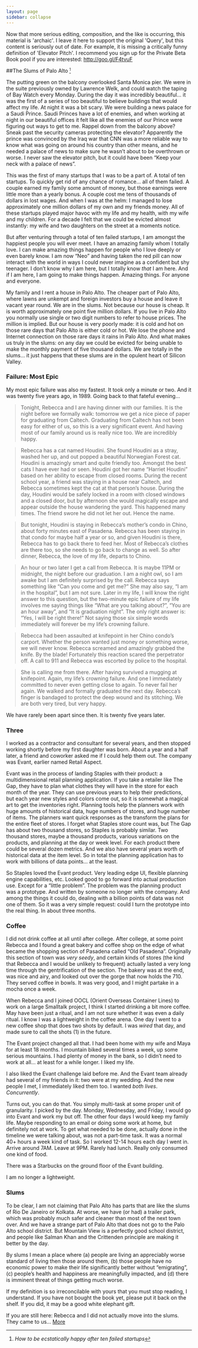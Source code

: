 ```yaml
---
layout: page
sidebar: collapse
---
```


Now that more serious editing, composition, and the like is occurring, this material is 'archaic'.  I leave it here to support
the original 'Query', but this content is seriously out of date.  For example, it is missing a critically funny definition of 'Elevator Pitch'.
I recommend you sign up for the Private Beta Book pool if you are interested: <http://goo.gl/F4tvuF>


##The Slums of Palo Alto <small>[^1]</small>

[^1]: _How to be ecstatically happy after ten failed startups_

The putting green on the balcony overlooked Santa Monica pier.  We were in the suite previously owned by Lawrence Welk, and could watch the taping of Bay Watch every Monday.  During the day it was incredibly beautiful… it was the first of a series of too beautiful to believe buildings that would affect my life.  At night it was a bit scary.  We were building a news palace for a Saudi Prince.  Saudi Princes have a lot of enemies, and when working at night in our beautiful offices it felt like all the enemies of our Prince were figuring out ways to get to me.  Rappel down from the balcony above?  Sneak past the security cameras protecting the elevator?  Apparently the prince was convinced by the Iraq war that CNN was a more reliable way to know what was going on around his country than other means, and he needed a palace of news to make sure he wasn’t about to be overthrown or worse.  I never saw the elevator pitch, but it could have been “Keep your neck with a palace of news”.

This was the first of many startups that I was to be a part of.  A total of ten startups.  To quickly get rid of any chance of romance… all of them failed.  A couple earned my family some amount of money, but those earnings were little more than a yearly bonus.  A couple cost me tens of thousands of dollars in lost wages.  And when I was at the helm: I managed to lose approximately one million dollars of my own and my friends money.  All of these startups played major havoc with my life and my health, with my wife and my children.  For a decade I felt that we could be evicted almost instantly: my wife and two daughters on the street at a moments notice.

But after venturing through a total of ten failed startups, I am amongst the happiest people you will ever meet.  I have an amazing family whom I totally love.  I can make amazing things happen for people who I love deeply or even barely know.  I am now “Neo” and having taken the red pill can now interact with the world in ways I could never imagine as a confident but shy teenager.  I don’t know why I am here, but I totally know _that_ I am here.  And if I am here, I am going to make things happen.  Amazing things.  For anyone and everyone.

My family and I rent a house in Palo Alto.  The cheaper part of Palo Alto, where lawns are unkempt and foreign investors buy a house and leave it vacant year round.  We are in the slums.  Not because our house is cheap.  It is worth approximately one point five million dollars.  If you live in Palo Alto you normally use single or two digit numbers to refer to house prices.  The million is implied.  But our house is very poorly made: it is cold and hot on those rare days that Palo Alto is either cold or hot.  We lose the phone and Internet connection on those rare days it rains in Palo Alto.  And what makes us truly in the slums: on any day we could be evicted for being unable to make the monthly payment of five thousand dollars. We are totally in the slums… it just happens that these slums are in the opulent heart of Silicon Valley.

### Failure: Most Epic

My most epic failure was also my fastest. It took only a minute or
two. And it was twenty five years ago, in 1989. Going back to that
fateful evening…

> Tonight, Rebecca and I are having dinner with our families. It is the night
before we formally walk: tomorrow we get a nice piece of paper for graduating
from Caltech. Graduating from Caltech has not been easy for either of us, so
this is a very significant event. And having most of our family around us is
really nice too. We are incredibly happy.

> Rebecca has a cat named Houdini. She found Houdini as a stray, washed
her up, and out popped a beautiful Norwegian Forest cat. Houdini is
amazingly smart and quite friendly too. Amongst the best cats I have ever had
or seen. Houdini got her name “Harriet Houdini” based on her ability to
escape from closed rooms. During the recent school year, a friend was staying in
a house near Caltech, and Rebecca sometimes kept the cat at that person’s
house. During the day, Houdini would be safely locked in a room with closed
windows and a closed door, but by afternoon she would magically escape and
appear outside the house wandering the yard. This happened many times. The
friend swore he did not let her out. Hence the name.

> But tonight, Houdini is staying in Rebecca’s mother’s condo in Chino,
about forty minutes east of Pasadena. Rebecca has been staying in that condo
for maybe half a year or so, and given Houdini is there, Rebecca has to go back
there to feed her. Most of Rebecca’s clothes are there too, so she needs to go
back to change as well. So after dinner, Rebecca, the love of my life, departs to
Chino.


> An hour or two later I get a call from Rebecca. It is maybe 11PM or
midnight, the night before our graduation. I am a night owl, so I am awake
but I am definitely surprised by the call. Rebecca says something like “Can you
come and get me?” She may also say, “I am in the hospital”, but I am not
sure.  Later in my life, I will know the right answer to this question, but the
two-minute epic failure of my life involves me saying things like “What are you
talking about?”, “You are an hour away”, and “It is graduation night”. The
only right answer is: “Yes, I will be right there!”  Not saying those six simple
words immediately will forever be my life’s crowning failure.

> Rebecca had been assaulted at knifepoint in her Chino condo’s carport.
Whether the person wanted just money or something worse, we will never know.
Rebecca screamed and amazingly grabbed the knife. By the blade! Fortunately
this reaction scared the perpetrator off. A call to 911 and Rebecca was escorted
by police to the hospital.

> She is calling me from there. After having survived a mugging at
knifepoint. Again, my life’s crowning failure. And one I immediately
committed to never even getting close to again. To never fail her again.
We walked and formally graduated the next day. Rebecca’s finger is
bandaged to protect the deep wound and its stitching. We are both very tired,
but very happy.

We have rarely been apart since then. It is twenty five years later.

### Three

I worked as a contractor and consultant for several years, and then stopped working shortly before my first daughter was born.  About a year and a half later, a friend and coworker asked me if I could help them out.  The company was Evant, earlier named Retail Aspect.

Evant was in the process of landing Staples with their product: a multidimensional retail planning application.  If you take a retailer like The Gap, they have to plan what clothes they will have in the store for each month of the year.  They can use previous years to help their predictions, but each year new styles and colors come out, so it is somewhat a magical art to get the inventories right.  Planning tools help the planners work with huge amounts of historical data, huge numbers of stores, and huge number of items.  The planners want quick responses as the transform the plans for the entire fleet of stores.  I forget what Staples store count was, but The Gap has about two thousand stores, so Staples is probably similar.  Two thousand stores, maybe a thousand products, various variations on the products, and planning at the day or week level.  For each product there could be several dozen metrics.  And we also have several years worth of historical data at the item level.  So in total the planning application has to work with billions of data points… at the least.

So Staples loved the Evant product.  Very leading edge UI, flexible planning engine capabilities, etc.  Looked good to go forward into actual production use.  Except for a “little problem”.  The problem was the planning product was a prototype.  And written by someone no longer with the company.  And among the things it could do, dealing with a billion points of data was not one of them.  So it was a very simple request: could I turn the prototype into the real thing.  In about three months.

### Coffee

I did not drink coffee at all until after college.  After college, at some point Rebecca and I found a great bakery and coffee shop on the edge of what became the shopping section of Pasadena called “Old Pasadena”.  Originally this section of town was _very seedy_, and certain kinds of stores (the kind that Rebecca and I would be unlikely to frequent) actually lasted a very long time through the gentrification of the section.  The bakery was at the end, was nice and airy, and looked out over the gorge that now holds the 710.  They served coffee in bowls.  It was very good, and I might partake in a mocha once a week.

When Rebecca and I joined OOCL (Orient Overseas Container Lines) to work on a large Smalltalk project, I think I started drinking a bit more coffee.  May have been just a ritual, and I am not sure whether it was even a daily ritual.  I know I was a lightweight in the coffee arena.  One day I went to a new coffee shop that does two shots by default.  I was _wired_ that day, and made sure to call the shots (1) in the future.

The Evant project changed all that.  I had been home with my wife and Maya for at least 18 months.  I mountain biked several times a week, up some serious mountains.  I had plenty of money in the bank, so I didn’t need to work at all… at least for a while longer.  I liked my life.

I also liked the Evant challenge laid before me.  And the Evant team already had several of my friends in it: two were at my wedding.  And the new people I met, I immediately liked them too.  I wanted _both lives_.  _Concurrently_.

Turns out, you can do that.  You simply multi-task at some proper unit of granularity.  I picked by the day.  Monday, Wednesday, and Friday, I would go into Evant and work my but off.  The other four days I would keep my family life.  Maybe responding to an email or doing some work at home, but definitely not at work.  To get what needed to be done, actually done in the timeline we were talking about, was not a part-time task.  It was a normal 40+ hours a week kind of task.  So I worked 12-14 hours each day I went in.  Arrive around 7AM.  Leave at 9PM.  Rarely had lunch.  Really only consumed one kind of food.

There was a Starbucks on the ground floor of the Evant building.

I am no longer a lightweight.

### Slums

To be clear, I am not claiming that Palo Alto has parts that are like the slums of Rio De Janeiro or Kolkata.  At worse, we have (or had) a trailer park, which was probably much safer and cleaner than most of the next town over.  And we have a strange part of Palo Alto that does not go to the Palo Alto school district.  But Mountain View is a perfectly good school district, and people like Salman Khan and the Crittenden principle are making it better by the day.

By slums I mean a place where (a) people are living an appreciably worse standard of living then those around them, (b) those people have no economic power to make their life significantly better without “emigrating”, (c) people’s health and happiness are meaningfully impacted, and (d) there is imminent threat of things getting much worse.

If my definition is so irreconcilable with yours that you must stop reading, I understand.  If you have not bought the book yet, please put it back on the shelf.  If you did, it may be a good white elephant gift.

If you are still here: Rebecca and I did not actually move into the slums.  They came to us…    [More](/more)

